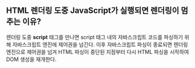 ## HTML 렌더링 도중 JavaScript가 실행되면 렌더링이 멈추는 이유?

렌더링 도중 **script** 태그를 만나면 script 태그 내의 자바스크립트 코드를 파싱하기 위해 자바스크립트 엔진에 제어권을 넘긴다. 이후 자바스크립트 파싱이 종료되면 렌더링 엔진으로 제어권을 넘겨 HTML 파싱이 중단된 지점부터 다시 HTML 파싱을 시작하여 DOM 생성을 재개한다.
